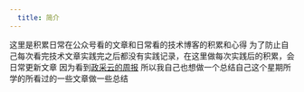 ```yaml
---
  title: 简介
---
```


这里是积累日常在公众号看的文章和日常看的技术博客的积累和心得
为了防止自己每次看完技术文章实践完之后都没有实践记录，在这里做每次实践后的积累，会日常更新文章
因为看到[政采云的周报](https://weekly.zoo.team/)
所以我自己也想做一个总结自己这个星期所学的所看过的一些文章做一些总结